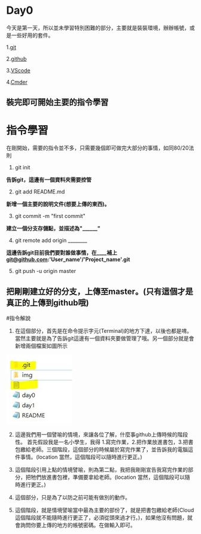 # Day0
今天是第一天，所以並未學習特別困難的部分，主要就是裝裝環境，辦辦帳號，或是一些好用的套件。

1.[git](https://git-scm.com/)

2.[github](https://github.com/)

3.[VScode](https://code.visualstudio.com)

4.[Cmder](http://cmder.net/)

裝完即可開始主要的指令學習
-----
# 指令學習

在剛開始，需要的指令並不多，只需要幾個即可做完大部分的事情，如同80/20法則

1. git init 

**告訴git，這邊有一個資料夾需要控管**

2. git add README.md

**新增一個主要的說明文件(想要上傳的東西)。**

3. git commit -m "first commit"

**建立一個分支存儲點，並描述為"______"**

4. git remote add origin ________

**這邊告訴git目前我們要對誰做事情，在____補上 git@github.com:'User_name'/'Project_name'.git**

5. git push -u origin master

**把剛剛建立好的分支，上傳至master。(只有這個才是真正的上傳到github哦)**
-------
#指令解說

1. 在這個部分，首先是在命令提示字元(Terminal)的地方下達，以後也都是唷。 當然主要就是為了告訴git這邊有一個資料夾要做管理了哦。另一個部分就是會新增兩個檔案如圖所示 

![list-01](https://github.com/fogdingding/github/blob/master/img/list-01.JPG)

2. 這邊我們用一個譬喻的情境，來讓各位了解，什麼事github上傳時候的階段性。 首先假設我是一名小學生，我得 1.寫完作業，2.把作業放進書包，3.把書包繳給老師。三個階段，這個部分的時候屬於寫完作業了，並告訴我的電腦這件事情。(location 當然，這個階段可以隨時進行更正。)

3. 這個階段引用上點的情境譬喻，則為第二點，我把我剛剛宣告我寫完作業的部分，把牠們放進書包裡，準備要拿給老師。(location 當然，這個階段可以隨時進行更正。)

4. 這個部分，只是為了以防之前可能有做別的動作。

5. 這個階段，就是情境譬喻當中最為主要的部份了，就是把書包繳給老師(Cloud 這個階段就不能隨時進行更正了，必須從頭來過才行。)，如果他沒有問題，就會詢問你要上傳的地方的帳號密碼。在做輸入即可。
